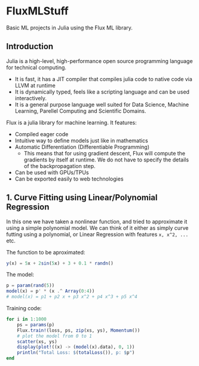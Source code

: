 # FluxMLStuff

Basic ML projects in Julia using the Flux ML library.

## Introduction

Julia is a high-level, high-performance open source programming language for technical computing.

- It is fast, it has a JIT compiler that compiles julia code to native code via LLVM at runtime
- It is dynamically typed, feels like a scripting language and can be used interactively.
- It is a general purpose language well suited for Data Science, Machine Learning, Parellel Computing and Scientific Domains.

Flux is a julia library for machine learning. It features:

- Compiled eager code
- Intuitive way to define models just like in mathematics
- Automatic Differentiation (Differentiable Programming)
    - This means that for using gradient descent, Flux will compute the gradients
      by itself at runtime. We do not have to specify the details of the
      backpropagation step.
- Can be used with GPUs/TPUs
- Can be exported easily to web technologies

## 1. Curve Fitting using Linear/Polynomial Regression

In this one we have taken a nonlinear function, and tried to approximate it using a simple polynomial model. We can think of it either as simply curve futting using a polynomial, or Linear Regression with features `x, x^2, ...` etc.


The function to be aproximated:

```julia
y(x) = 5x + 2sin(5x) + 3 + 0.1 * randn()
```

The model:

```julia
p = param(rand(5))
model(x) = p' * (x .^ Array(0:4))
# model(x) = p1 + p2 x + p3 x^2 + p4 x^3 + p5 x^4
```

Training code:
```julia
for i in 1:1000
    ps = params(p)
    Flux.train!(loss, ps, zip(xs, ys), Momentum())
    # plot the model from 0 to 1
    scatter(xs, ys)
    display(plot!((x) -> (model(x).data), 0, 1))
    println("Total Loss: $(totalLoss()), p: $p")
end
```
